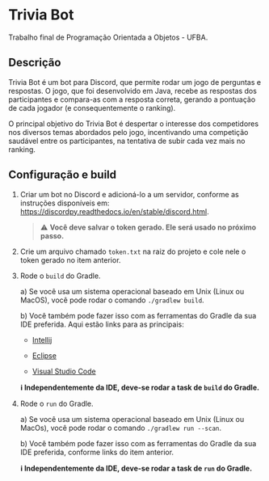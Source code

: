 # Trivia Bot

Trabalho final de Programação Orientada a Objetos - UFBA.

## Descrição

Trivia Bot é um bot para Discord, que permite rodar um jogo de perguntas e respostas. O jogo, que foi desenvolvido em Java, recebe as respostas dos participantes e compara-as com a resposta correta, gerando a pontuação de cada jogador (e consequentemente o ranking).

O principal objetivo do Trivia Bot é despertar o interesse dos competidores nos diversos temas abordados pelo jogo, incentivando uma competição saudável entre os participantes, na tentativa de subir cada vez mais no ranking.

## Configuração e build

1) Criar um bot no Discord e adicioná-lo a um servidor, conforme as instruções disponíveis em: https://discordpy.readthedocs.io/en/stable/discord.html.

    > :warning: **Você deve salvar o token gerado. Ele será usado no próximo passo.**

2) Crie um arquivo chamado `token.txt` na raiz do projeto e cole nele o token gerado no item anterior.

3) Rode o `build` do Gradle.

    a) Se você usa um sistema operacional baseado em Unix (Linux ou MacOS), você pode rodar o comando `./gradlew build`.

    b) Você também pode fazer isso com as ferramentas do Gradle da sua IDE preferida. Aqui estão links para as principais:

      * [Intellij](https://www.jetbrains.com/help/idea/work-with-gradle-tasks.html)

      * [Eclipse](https://www.vogella.com/tutorials/EclipseGradle/article.html#import-an-existing-gradle-project)

      * [Visual Studio Code](https://code.visualstudio.com/docs/java/java-build#_gradle)

    **:information_source: Independentemente da IDE, deve-se rodar a task de `build` do Gradle.**

4) Rode o `run` do Gradle.

    a) Se você usa um sistema operacional baseado em Unix (Linux ou MacOs), você pode rodar o comando `./gradlew run --scan`.

    b) Você também pode fazer isso com as ferramentas do Gradle da sua IDE preferida, conforme links do item anterior.

    **:information_source: Independentemente da IDE, deve-se rodar a task de `run` do Gradle.**
